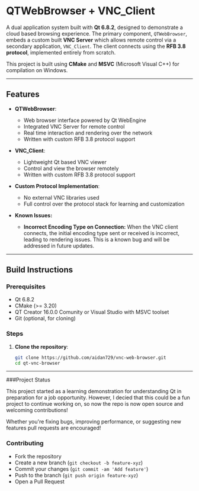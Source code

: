 # QTWebBrowser + VNC_Client

A dual application system built with **Qt 6.8.2**, designed to demonstrate a cloud based browsing experience. The primary component, `QTWebBrowser`, embeds a custom built **VNC Server** which allows remote control via a secondary application, `VNC_Client`. The client connects using the **RFB 3.8 protocol**, implemented entirely from scratch.

This project is built using **CMake** and **MSVC** (Microsoft Visual C++) for compilation on Windows.

---

## Features

- **QTWebBrowser**:
  - Web browser interface powered by Qt WebEngine
  - Integrated VNC Server for remote control
  - Real time interaction and rendering over the network
  - Written with custom RFB 3.8 protocol support

- **VNC_Client**:
  - Lightweight Qt based VNC viewer
  - Control and view the browser remotely
  - Written with custom RFB 3.8 protocol support

- **Custom Protocol Implementation**:
  - No external VNC libraries used
  - Full control over the protocol stack for learning and customization

- **Known Issues:**
    - **Incorrect Encoding Type on Connection:**
      When the VNC client connects, the initial encoding type sent or received is incorrect, leading to rendering issues. This is a known bug and will be addressed in future updates.

---

## Build Instructions

### Prerequisites

- Qt 6.8.2
- CMake (>= 3.20)
- QT Creator 16.0.0 Comunity or Visual Studio with MSVC toolset 
- Git (optional, for cloning)

### Steps

1. **Clone the repository**:
   ```bash
   git clone https://github.com/aidan729/vnc-web-browser.git
   cd qt-vnc-browser

---

###Project Status

This project started as a learning demonstration for understanding Qt in preparation for a job opportunity. However, I decied that this could be a fun project to continue working on, so now the repo is now open source and welcoming contributions!

Whether you're fixing bugs, improving performance, or suggesting new features pull requests are encouraged!

### Contributing
  - Fork the repository
  - Create a new branch (```git checkout -b feature-xyz```)
  - Commit your changes (```git commit -am 'Add feature'```)
  - Push to the branch (```git push origin feature-xyz```)
  - Open a Pull Request

